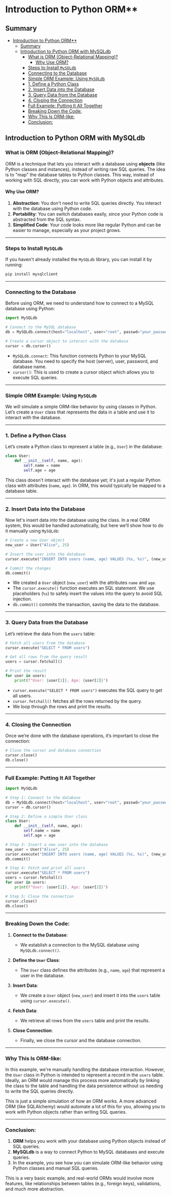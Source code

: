 # Introduction to Python ORM**

## Summary

- [Introduction to Python ORM\*\*](#introduction-to-python-orm)
  - [Summary](#summary)
  - [Introduction to Python ORM with MySQLdb](#introduction-to-python-orm-with-mysqldb)
    - [What is ORM (Object-Relational Mapping)?](#what-is-orm-object-relational-mapping)
      - [Why Use ORM?](#why-use-orm)
    - [Steps to Install `MySQLdb`](#steps-to-install-mysqldb)
    - [Connecting to the Database](#connecting-to-the-database)
    - [Simple ORM Example: Using `MySQLdb`](#simple-orm-example-using-mysqldb)
    - [1. Define a Python Class](#1-define-a-python-class)
    - [2. Insert Data into the Database](#2-insert-data-into-the-database)
    - [3. Query Data from the Database](#3-query-data-from-the-database)
    - [4. Closing the Connection](#4-closing-the-connection)
    - [Full Example: Putting It All Together](#full-example-putting-it-all-together)
    - [Breaking Down the Code:](#breaking-down-the-code)
    - [Why This Is ORM-like:](#why-this-is-orm-like)
    - [Conclusion:](#conclusion)


## Introduction to Python ORM with MySQLdb

### What is ORM (Object-Relational Mapping)?

ORM is a technique that lets you interact with a database using **objects** (like Python classes and instances), instead of writing raw SQL queries. The idea is to "map" the database tables to Python classes. This way, instead of working with SQL directly, you can work with Python objects and attributes.

#### Why Use ORM?

1. **Abstraction**: You don't need to write SQL queries directly. You interact with the database using Python code.
2. **Portability**: You can switch databases easily, since your Python code is abstracted from the SQL syntax.
3. **Simplified Code**: Your code looks more like regular Python and can be easier to manage, especially as your project grows.

---

### Steps to Install `MySQLdb`

If you haven't already installed the `MySQLdb` library, you can install it by running:

```bash
pip install mysqlclient
```

---

### Connecting to the Database

Before using ORM, we need to understand how to connect to a MySQL database using Python:

```python
import MySQLdb

# Connect to the MySQL database
db = MySQLdb.connect(host="localhost", user="root", passwd="your_password", db="your_db")

# Create a cursor object to interact with the database
cursor = db.cursor()
```

- `MySQLdb.connect`: This function connects Python to your MySQL database. You need to specify the host (server), user, password, and database name.
- `cursor()`: This is used to create a cursor object which allows you to execute SQL queries.

---

### Simple ORM Example: Using `MySQLdb`

We will simulate a simple ORM-like behavior by using classes in Python. Let’s create a `User` class that represents the data in a table and use it to interact with the database.

---

### 1. Define a Python Class

Let’s create a Python class to represent a table (e.g., `User`) in the database:

```python
class User:
    def __init__(self, name, age):
        self.name = name
        self.age = age
```

This class doesn't interact with the database yet; it's just a regular Python class with attributes (`name`, `age`). In ORM, this would typically be mapped to a database table.

---

### 2. Insert Data into the Database

Now let's insert data into the database using the class. In a real ORM system, this would be handled automatically, but here we’ll show how to do it manually using `MySQLdb`:

```python
# Create a new User object
new_user = User("Alice", 25)

# Insert the user into the database
cursor.execute("INSERT INTO users (name, age) VALUES (%s, %s)", (new_user.name, new_user.age))

# Commit the changes
db.commit()
```

- We created a `User` object (`new_user`) with the attributes `name` and `age`.
- The `cursor.execute()` function executes an SQL statement. We use placeholders (`%s`) to safely insert the values into the query to avoid SQL injection.
- `db.commit()` commits the transaction, saving the data to the database.

---

### 3. Query Data from the Database

Let’s retrieve the data from the `users` table:

```python
# Fetch all users from the database
cursor.execute("SELECT * FROM users")

# Get all rows from the query result
users = cursor.fetchall()

# Print the result
for user in users:
    print(f"User: {user[1]}, Age: {user[2]}")
```

- `cursor.execute("SELECT * FROM users")` executes the SQL query to get all users.
- `cursor.fetchall()` fetches all the rows returned by the query.
- We loop through the rows and print the results.

---

### 4. Closing the Connection

Once we’re done with the database operations, it’s important to close the connection:

```python
# Close the cursor and database connection
cursor.close()
db.close()
```

---

### Full Example: Putting It All Together

```python
import MySQLdb

# Step 1: Connect to the database
db = MySQLdb.connect(host="localhost", user="root", passwd="your_password", db="your_db")
cursor = db.cursor()

# Step 2: Define a simple User class
class User:
    def __init__(self, name, age):
        self.name = name
        self.age = age

# Step 3: Insert a new user into the database
new_user = User("Alice", 25)
cursor.execute("INSERT INTO users (name, age) VALUES (%s, %s)", (new_user.name, new_user.age))
db.commit()

# Step 4: Fetch and print all users
cursor.execute("SELECT * FROM users")
users = cursor.fetchall()
for user in users:
    print(f"User: {user[1]}, Age: {user[2]}")

# Step 5: Close the connection
cursor.close()
db.close()
```

---

### Breaking Down the Code:

1. **Connect to the Database**: 
   - We establish a connection to the MySQL database using `MySQLdb.connect()`.
   
2. **Define the `User` Class**: 
   - The `User` class defines the attributes (e.g., `name`, `age`) that represent a user in the database.
   
3. **Insert Data**:
   - We create a `User` object (`new_user`) and insert it into the `users` table using `cursor.execute()`.

4. **Fetch Data**:
   - We retrieve all rows from the `users` table and print the results.

5. **Close Connection**:
   - Finally, we close the cursor and the database connection.

---

### Why This Is ORM-like:

In this example, we're manually handling the database interaction. However, the `User` class in Python is intended to represent a record in the `users` table. Ideally, an ORM would manage this process more automatically by linking the class to the table and handling the data persistence without us needing to write the SQL queries directly.

This is just a simple simulation of how an ORM works. A more advanced ORM (like SQLAlchemy) would automate a lot of this for you, allowing you to work with Python objects rather than writing SQL queries.

---

### Conclusion:

1. **ORM** helps you work with your database using Python objects instead of SQL queries.
2. **MySQLdb** is a way to connect Python to MySQL databases and execute queries.
3. In the example, you see how you can simulate ORM-like behavior using Python classes and manual SQL queries.

This is a very basic example, and real-world ORMs would involve more features, like relationships between tables (e.g., foreign keys), validations, and much more abstraction.